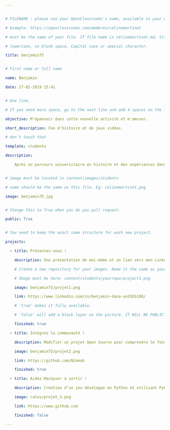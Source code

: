 ```yaml
---


# FILENAME : please use your OpenClassrooms's name, available in your url.

# Example: https://openclassrooms.com/membres/celinemartinet

# must be the name of your file. If file name is celinemartinet.md, title is celinemartinet.

# lowercase, no blank space, Capital case or special character.

title: benjamin75


# First name or full name

name: Benjamin

date: 27-02-2019 15:41


# One line.

# If you need more space, go to the next line and add 4 spaces on the left, as in 'description'.

objective: M'épanouir dans cette nouvelle activité et m'amuser.

short_description: Fan d'histoire et de jeux vidéos.

# don't touch that

template: students

description:

    Après un parcours universitaire en histoire et des expériences dans le milieu de la culture, j'ai décidé de changer de voie. EN effet, je cherche à produire des choses plus concrètes et je pense le trouver dans la programmation.


# image must be located in content/images/students

# name should be the same as this file. Eg: celinemartinet.png

image: benjamin75.jpg


# Change this to True when you do you pull request.

public: True


# You need to keep the exact same structure for each new project.

projects:

  - title: Présentez-vous !

    description: Une présentation de moi-même et un lien vers mon LinkedIn.

    # Create a new repository for your images. Name it the same as your nickname and profile picture.

    # Image must be here: content/students/yourrepo/project1.png

    image: benjamin75/projet1.png

    link: https://www.linkedin.com/in/benjamin-dano-aa192b180/

    # 'true' makes it fully available.

    # 'false' will add a black layer on the picture. IT WILL BE PUBLIC!

    finished: true

  - title: Intégrez la communauté !

    description: Modifier un projet Open Source pour comprendre le fonctionnement de Git, de Github et des pull requests. 

    image: benjamin75/projet2.png

    link: https://github.com/Ninmah

    finished: true

  - title: Aidez MacGyver à sortir !

    description: Création d’un jeu développé en Python et utilisant PyGame.

    image: ratus/projet_3.png

    link: https://www.github.com

    finished: false

---
```

